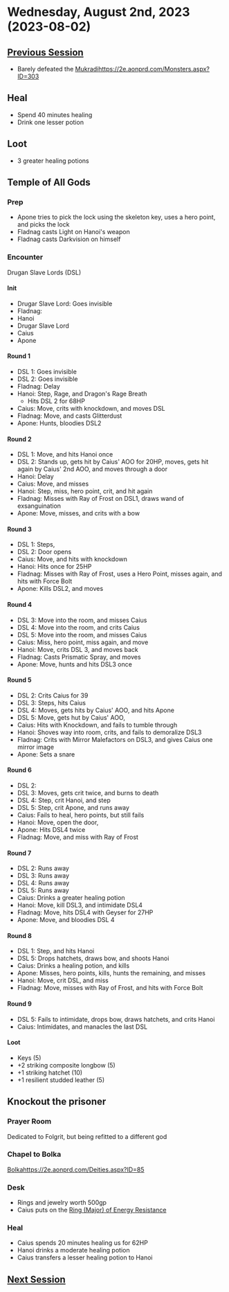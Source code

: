 # Wednesday, August 2nd, 2023 (2023-08-02)

## [Previous Session](./2023-07-26.md)

- Barely defeated the [Mukradi](https://2e.aonprd.com/Monsters.aspx?ID=303)https://2e.aonprd.com/Monsters.aspx?ID=303

## Heal

- Spend 40 minutes healing
- Drink one lesser potion

## Loot

- 3 greater healing potions

## Temple of All Gods

### Prep

- Apone tries to pick the lock using the skeleton key, uses a hero point, and picks the lock
- Fladnag casts Light on Hanoi's weapon
- Fladnag casts Darkvision on himself

### Encounter

Drugan Slave Lords (DSL)

#### Init

- Drugar Slave Lord: Goes invisible
- Fladnag: 
- Hanoi
- Drugar Slave Lord
- Caius
- Apone

#### Round 1

- DSL 1: Goes invisible
- DSL 2: Goes invisible
- Fladnag: Delay
- Hanoi: Step, Rage, and Dragon's Rage Breath
   - Hits DSL 2 for 68HP
- Caius: Move, crits with knockdown, and moves DSL
- Fladnag: Move, and casts Glitterdust
- Apone: Hunts, bloodies DSL2

#### Round 2

- DSL 1: Move, and hits Hanoi once
- DSL 2: Stands up, gets hit by Caius' AOO for 20HP, moves, gets hit again by Caius' 2nd AOO, and moves through a door
- Hanoi: Delay
- Caius: Move, and misses
- Hanoi: Step, miss, hero point, crit, and hit again
- Fladnag: Misses with Ray of Frost on DSL1, draws wand of exsanguination
- Apone: Move, misses, and crits with a bow

#### Round 3

- DSL 1: Steps, 
- DSL 2: Door opens
- Caius: Move, and hits with knockdown
- Hanoi: Hits once for 25HP
- Fladnag: Misses with Ray of Frost, uses a Hero Point, misses again, and hits with Force Bolt
- Apone: Kills DSL2, and moves

#### Round 4

- DSL 3: Move into the room, and misses Caius
- DSL 4: Move into the room, and crits Caius
- DSL 5: Move into the room, and misses Caius
- Caius: Miss, hero point, miss again, and move
- Hanoi: Move, crits DSL 3, and moves back
- Fladnag: Casts Prismatic Spray, and moves
- Apone: Move, hunts and hits DSL3 once

#### Round 5

- DSL 2: Crits Caius for 39
- DSL 3: Steps, hits Caius 
- DSL 4: Moves, gets hits by Caius' AOO, and hits Apone 
- DSL 5: Move, gets hut by Caius' AOO, 
- Caius: Hits with Knockdown, and fails to tumble through
- Hanoi: Shoves way into room, crits, and fails to demoralize DSL3
- Fladnag: Crits with Mirror Malefactors on DSL3, and gives Caius one mirror image
- Apone: Sets a snare

#### Round 6

- DSL 2: 
- DSL 3: Moves, gets crit twice, and burns to death
- DSL 4: Step, crit Hanoi, and step
- DSL 5: Step, crit Apone, and runs away
- Caius: Fails to heal, hero points, but still fails
- Hanoi: Move, open the door, 
- Apone: Hits DSL4 twice
- Fladnag: Move, and miss with Ray of Frost

#### Round 7

- DSL 2: Runs away
- DSL 3: Runs away
- DSL 4: Runs away
- DSL 5: Runs away
- Caius: Drinks a greater healing potion
- Hanoi: Move, kill DSL3, and intimidate DSL4
- Fladnag: Move, hits DSL4 with Geyser for 27HP
- Apone: Move, and bloodies DSL 4

#### Round 8

- DSL 1: Step, and hits Hanoi
- DSL 5: Drops hatchets, draws bow, and shoots Hanoi
- Caius: Drinks a healing potion, and kills 
- Apone: Misses, hero points, kills, hunts the remaining, and misses
- Hanoi: Move, crit DSL, and miss
- Fladnag: Move, misses with Ray of Frost, and hits with Force Bolt

#### Round 9

- DSL 5: Fails to intimidate, drops bow, draws hatchets, and crits Hanoi
- Caius: Intimidates, and manacles the last DSL

#### Loot

- Keys (5)
- +2 striking composite longbow (5)
- +1 striking hatchet (10)
- +1 resilient studded leather (5)

## Knockout the prisoner

### Prayer Room

Dedicated to Folgrit, but being refitted to a different god

### Chapel to Bolka

[Bolka](https://2e.aonprd.com/Deities.aspx?ID=85)https://2e.aonprd.com/Deities.aspx?ID=85

### Desk

- Rings and jewelry worth 500gp
- Caius puts on the [Ring (Major) of Energy Resistance](https://2e.aonprd.com/Equipment.aspx?ID=455)

### Heal

- Caius spends 20 minutes healing us for 62HP
- Hanoi drinks a moderate healing potion
- Caius transfers a lesser healing potion to Hanoi

## [Next Session](./2023-08-02.md)
